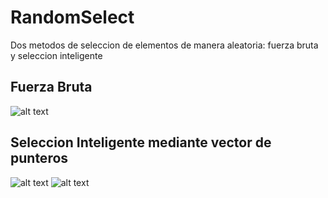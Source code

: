# RandomSelect
Dos metodos de seleccion de elementos de manera aleatoria: fuerza bruta y seleccion inteligente
## Fuerza Bruta
![alt text](https://i.gyazo.com/f26aea77e01e555bdba41e5420045c13.png)
## Seleccion Inteligente mediante vector de punteros
![alt text](https://i.gyazo.com/215f2568d7754621a7d74135fdf38ffe.png)
![alt text](https://i.gyazo.com/c77ded4d5047cdb209892b2543bd40ef.png)

